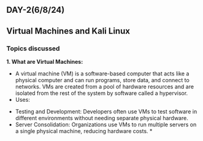 ## DAY-2(6/8/24)
## Virtual Machines and Kali Linux
### Topics discussed
__1. What are Virtual Machines:__ 
+ A virtual machine (VM) is a software-based computer that acts like a physical computer and can run programs, store data, and connect to networks. VMs are created from a pool of hardware resources and are isolated from the rest of the system by software called a hypervisor.
+ Uses:
* Testing and Development: Developers often use VMs to test software in different environments without needing separate physical                 hardware.
*  Server Consolidation: Organizations use VMs to run multiple servers on a single physical machine, reducing hardware costs.
        * 

  


